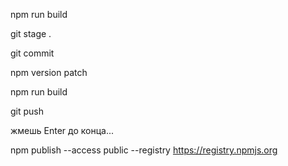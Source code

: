 
npm run build

git stage .

git commit

npm version patch

npm run build

git push

жмешь Enter до конца...

npm publish --access public --registry https://registry.npmjs.org
